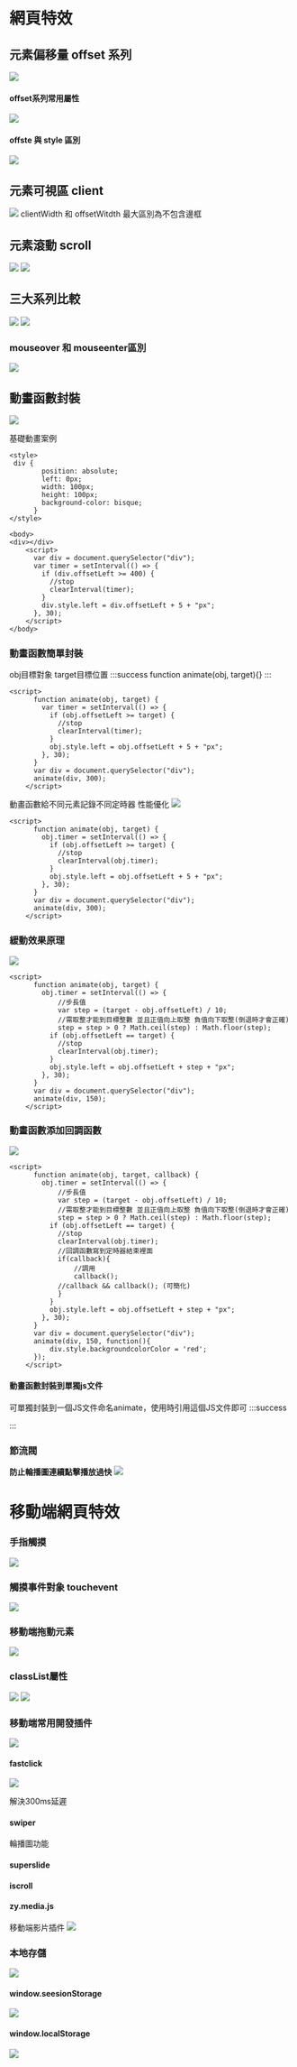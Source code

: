 # 網頁特效

## 元素偏移量 offset 系列
![](https://i.imgur.com/v0xSOvb.png)
#### offset系列常用屬性
![](https://i.imgur.com/XIT79vs.png)
#### offste 與 style 區別
![](https://i.imgur.com/isAYQ1r.png)

## 元素可視區 client
![](https://i.imgur.com/VJJ2K5w.png)
clientWidth 和 offsetWitdth 最大區別為不包含邊框
## 元素滾動 scroll
![](https://i.imgur.com/Rvc18fP.png)
![](https://i.imgur.com/CZkpFJ7.png)
## 三大系列比較
![](https://i.imgur.com/8o0Cgmf.png)
![](https://i.imgur.com/0hxQCv2.png)

### mouseover 和 mouseenter區別
![](https://i.imgur.com/Hy295EK.png)

## 動畫函數封裝
![](https://i.imgur.com/vuSuOOS.png)

基礎動畫案例
```javascript=
<style>
 div {
        position: absolute;
        left: 0px;
        width: 100px;
        height: 100px;
        background-color: bisque;
      }
</style>

<body>
<div></div>
    <script>
      var div = document.querySelector("div");
      var timer = setInterval(() => {
        if (div.offsetLeft >= 400) {
          //stop
          clearInterval(timer);
        }
        div.style.left = div.offsetLeft + 5 + "px";
      }, 30);
    </script>
</body>
```

### 動畫函數簡單封裝
obj目標對象 target目標位置
:::success
function animate(obj, target){}
:::

```javascript=
<script>
      function animate(obj, target) {
        var timer = setInterval(() => {
          if (obj.offsetLeft >= target) {
            //stop
            clearInterval(timer);
          }
          obj.style.left = obj.offsetLeft + 5 + "px";
        }, 30);
      }
      var div = document.querySelector("div");
      animate(div, 300);
    </script>
```
動畫函數給不同元素記錄不同定時器 性能優化
![](https://i.imgur.com/6NZzf03.png)
```javascript=
<script>
      function animate(obj, target) {
        obj.timer = setInterval(() => {
          if (obj.offsetLeft >= target) {
            //stop
            clearInterval(obj.timer);
          }
          obj.style.left = obj.offsetLeft + 5 + "px";
        }, 30);
      }
      var div = document.querySelector("div");
      animate(div, 300);
    </script>
```

### 緩動效果原理

![](https://i.imgur.com/W6Qi1BQ.png)
```javascript=
<script>
      function animate(obj, target) {
        obj.timer = setInterval(() => {
            //步長值
            var step = (target - obj.offsetLeft) / 10;
            //需取整才能到目標整數 並且正值向上取整 負值向下取整(倒退時才會正確)
            step = step > 0 ? Math.ceil(step) : Math.floor(step);
          if (obj.offsetLeft == target) {
            //stop
            clearInterval(obj.timer);
          }
          obj.style.left = obj.offsetLeft + step + "px";
        }, 30);
      }
      var div = document.querySelector("div");
      animate(div, 150);
    </script>
```

### 動畫函數添加回調函數
![](https://i.imgur.com/Fx3eu4Y.png)
```javascript=
<script>
      function animate(obj, target, callback) {
        obj.timer = setInterval(() => {
            //步長值
            var step = (target - obj.offsetLeft) / 10;
            //需取整才能到目標整數 並且正值向上取整 負值向下取整(倒退時才會正確)
            step = step > 0 ? Math.ceil(step) : Math.floor(step);
          if (obj.offsetLeft == target) {
            //stop
            clearInterval(obj.timer);
            //回調函數寫到定時器結束裡面
            if(callback){
                //調用
                callback();
            //callback && callback(); (可簡化)
            }
          }
          obj.style.left = obj.offsetLeft + step + "px";
        }, 30);
      }
      var div = document.querySelector("div");
      animate(div, 150, function(){
          div.style.backgroundcolorColor = 'red';
      });
    </script>
```
#### 動畫函數封裝到單獨js文件
可單獨封裝到一個JS文件命名animate，使用時引用這個JS文件即可
:::success
<script src="animate.js"></script>
:::

### 節流閥
**防止輪播圖連續點擊播放過快**
![](https://i.imgur.com/mo6Ezk9.png)

# 移動端網頁特效
### 手指觸摸
![](https://i.imgur.com/gYb1TKu.png)
### 觸摸事件對象 touchevent
![](https://i.imgur.com/4vktg1p.png)
### 移動端拖動元素
![](https://i.imgur.com/Dzb04Vp.png)

### classList屬性
![](https://i.imgur.com/RmVX0s9.png)
![](https://i.imgur.com/aXLwrIk.png)

### 移動端常用開發插件
![](https://i.imgur.com/4oGC5KY.png)

#### fastclick
![](https://i.imgur.com/Cg2teun.png)

解決300ms延遲

#### swiper
輪播圖功能

#### superslide
#### iscroll

#### zy.media.js
移動端影片插件
![](https://i.imgur.com/qVgIUWE.png)

### 本地存儲
![](https://i.imgur.com/wZe0xQS.png)

#### window.seesionStorage
![](https://i.imgur.com/6cluxwP.png)
#### window.localStorage
![](https://i.imgur.com/bHA6jES.png)


